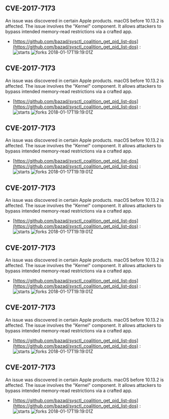 ## CVE-2017-7173
 An issue was discovered in certain Apple products. macOS before 10.13.2 is affected. The issue involves the "Kernel" component. It allows attackers to bypass intended memory-read restrictions via a crafted app.

- [https://github.com/bazad/sysctl_coalition_get_pid_list-dos](https://github.com/bazad/sysctl_coalition_get_pid_list-dos) :  
![starts](https://img.shields.io/github/stars/bazad/sysctl_coalition_get_pid_list-dos.svg) 
![forks](https://img.shields.io/github/forks/bazad/sysctl_coalition_get_pid_list-dos.svg) 
2018-01-17T19:19:01Z

## CVE-2017-7173
 An issue was discovered in certain Apple products. macOS before 10.13.2 is affected. The issue involves the "Kernel" component. It allows attackers to bypass intended memory-read restrictions via a crafted app.

- [https://github.com/bazad/sysctl_coalition_get_pid_list-dos](https://github.com/bazad/sysctl_coalition_get_pid_list-dos) :  
![starts](https://img.shields.io/github/stars/bazad/sysctl_coalition_get_pid_list-dos.svg) 
![forks](https://img.shields.io/github/forks/bazad/sysctl_coalition_get_pid_list-dos.svg) 
2018-01-17T19:19:01Z

## CVE-2017-7173
 An issue was discovered in certain Apple products. macOS before 10.13.2 is affected. The issue involves the "Kernel" component. It allows attackers to bypass intended memory-read restrictions via a crafted app.

- [https://github.com/bazad/sysctl_coalition_get_pid_list-dos](https://github.com/bazad/sysctl_coalition_get_pid_list-dos) :  
![starts](https://img.shields.io/github/stars/bazad/sysctl_coalition_get_pid_list-dos.svg) 
![forks](https://img.shields.io/github/forks/bazad/sysctl_coalition_get_pid_list-dos.svg) 
2018-01-17T19:19:01Z

## CVE-2017-7173
 An issue was discovered in certain Apple products. macOS before 10.13.2 is affected. The issue involves the "Kernel" component. It allows attackers to bypass intended memory-read restrictions via a crafted app.

- [https://github.com/bazad/sysctl_coalition_get_pid_list-dos](https://github.com/bazad/sysctl_coalition_get_pid_list-dos) :  
![starts](https://img.shields.io/github/stars/bazad/sysctl_coalition_get_pid_list-dos.svg) 
![forks](https://img.shields.io/github/forks/bazad/sysctl_coalition_get_pid_list-dos.svg) 
2018-01-17T19:19:01Z

## CVE-2017-7173
 An issue was discovered in certain Apple products. macOS before 10.13.2 is affected. The issue involves the "Kernel" component. It allows attackers to bypass intended memory-read restrictions via a crafted app.

- [https://github.com/bazad/sysctl_coalition_get_pid_list-dos](https://github.com/bazad/sysctl_coalition_get_pid_list-dos) :  
![starts](https://img.shields.io/github/stars/bazad/sysctl_coalition_get_pid_list-dos.svg) 
![forks](https://img.shields.io/github/forks/bazad/sysctl_coalition_get_pid_list-dos.svg) 
2018-01-17T19:19:01Z

## CVE-2017-7173
 An issue was discovered in certain Apple products. macOS before 10.13.2 is affected. The issue involves the "Kernel" component. It allows attackers to bypass intended memory-read restrictions via a crafted app.

- [https://github.com/bazad/sysctl_coalition_get_pid_list-dos](https://github.com/bazad/sysctl_coalition_get_pid_list-dos) :  
![starts](https://img.shields.io/github/stars/bazad/sysctl_coalition_get_pid_list-dos.svg) 
![forks](https://img.shields.io/github/forks/bazad/sysctl_coalition_get_pid_list-dos.svg) 
2018-01-17T19:19:01Z

## CVE-2017-7173
 An issue was discovered in certain Apple products. macOS before 10.13.2 is affected. The issue involves the "Kernel" component. It allows attackers to bypass intended memory-read restrictions via a crafted app.

- [https://github.com/bazad/sysctl_coalition_get_pid_list-dos](https://github.com/bazad/sysctl_coalition_get_pid_list-dos) :  
![starts](https://img.shields.io/github/stars/bazad/sysctl_coalition_get_pid_list-dos.svg) 
![forks](https://img.shields.io/github/forks/bazad/sysctl_coalition_get_pid_list-dos.svg) 
2018-01-17T19:19:01Z

